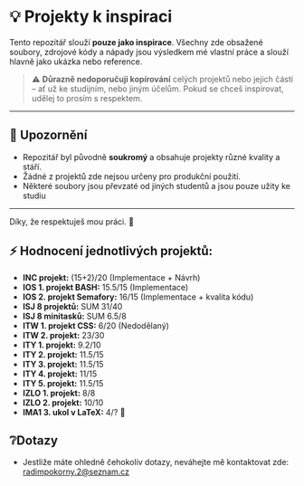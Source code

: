 # 💡 Projekty k inspiraci

Tento repozitář slouží **pouze jako inspirace**. Všechny zde obsažené soubory, zdrojové kódy a nápady jsou výsledkem mé vlastní práce a slouží hlavně jako ukázka nebo reference.

> ⚠️ **Důrazně nedoporučuji kopírování** celých projektů nebo jejich částí – ať už ke studijním, nebo jiným účelům. Pokud se chceš inspirovat, udělej to prosím s respektem.

---

## 📎 Upozornění

- Repozitář byl původně **soukromý** a obsahuje projekty různé kvality a stáří.
- Žádné z projektů zde nejsou určeny pro produkční použití.
- Některé soubory jsou převzaté od jiných studentů a jsou pouze užity ke studiu

---

Díky, že respektuješ mou práci. 🙏

## ⚡ Hodnocení jednotlivých projektů:

- **INC projekt:** (15+2)/20 (Implementace + Návrh)
- **IOS 1. projekt BASH:** 15.5/15 (Implementace)
- **IOS 2. projekt Semafory:** 16/15 (Implementace + kvalita kódu)
- **ISJ 8 projektů:** SUM 31/40
- **ISJ 8 minitasků:** SUM 6.5/8
- **ITW 1. projekt CSS:** 6/20 (Nedodělaný)
- **ITW 2. projekt:** 23/30
- **ITY 1. projekt:** 9.2/10
- **ITY 2. projekt:** 11.5/15
- **ITY 3. projekt:** 11.5/15
- **ITY 4. projekt:** 11/15
- **ITY 5. projekt:** 11.5/15
- **IZLO 1. projekt:** 8/8
- **IZLO 2. projekt:** 10/10
- **IMA1 3. ukol v LaTeX:** 4/? 🤩

## ❔Dotazy

- Jestliže máte ohledně čehokoliv dotazy, neváhejte mě kontaktovat zde: radimpokorny.2@seznam.cz
